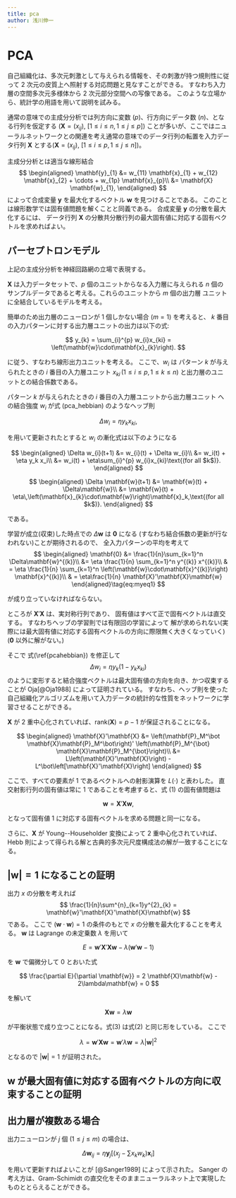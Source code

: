 ```yaml
---
title: pca
author: 浅川伸一
---
```



# PCA

自己組織化は、多次元刺激として与えられる情報を、その刺激が持つ規則性に従って 2 次元の皮質上へ照射する対応問題と見なすことができる。
すなわち入力層の空間多次元多様体から 2 次元部分空間への写像である。
このような立場から、統計学の用語を用いて説明を試みる。

通常の意味での主成分分析では列方向に変数 ($p$)、行方向にデータ数 ($n$)、となる行列を仮定する ($\mathbf{X}=\left(x_{ij}\right)$, $\left[1\le i\le n, 1\le j\le p\right]$) ことが多いが、ここではニューラルネットワークとの関連を考え通常の意味でのデータ行列の転置を入力データ行列 $\mathbf{X}$ 
とする($\mathbf{X}=\left(x_{ij}\right)$, $\left[1\le i\le p, 1\le j\le n\right]$)。

主成分分析とは<!-- % $\mathbf{X}$ 分散共分散行列を最大化するベクトルを
%見出すことである。
%\begin{equation}
%\mathbf{X}'\mathbf{X}\mathbf{g}_j = \lambda_j\mathbf{g}_j,\qquad\left(j=1,2,\ldots,p\right)
%\end{equation}
%および
%\begin{equation}
%\mathbf{X}\mathbf{X}'\mathbf{f}_j = \tilde\lambda_j\mathbf{f}_j\qquad\left(j=1,2,\ldots,n\right)
%\end{equation}
%ここに$\lambda_j=\tilde\lambda_j (j=1,2,\ldots,n)$ である。
%
%このとき -->適当な線形結合
$$
\begin{aligned}
\mathbf{y}_{1} &= w_{11} \mathbf{x}_{1} + w_{12} \mathbf{x}_{2} + \cdots + w_{1p} \mathbf{x}_{p}\\
         &= \mathbf{X} \mathbf{w}_{1},
\end{aligned}
$$
によって合成変量 $\mathbf{y}$ を最大化するベクトル $\mathbf{w}$ を見つけることである。
このことは線形数学では固有値問題を解くことと同義である。
合成変量 $\mathbf{y}$ の分散を最大化するには、
データ行列 $\mathbf{X}$ の分散共分散行列の最大固有値に対応する固有ベクトルを求めればよい。
<!-- %$\mathbf{x}$ は素データからその変数の平均をひいた平均偏差ベクトルであるとすれば、
%素データベクトルを $\mathbf{x}^{(r)}$ として
%\begin{equation}
%\mathbf{x}=\BRc{\mathbf{I}-\mathbf{1}_n\left(\mathbf{1}'_n\mathbf{1}_n}^{-1}\mathbf{1}'_n}\mathbf{x}^{(r)\right)
%\end{equation}
%と表わされる。
-->

## パーセプトロンモデル
上記の主成分分析を神経回路網の立場で表現する。

$\mathbf{X}$ は入力データセットで、$p$ 個のユニットからなる入力層に与えられる 
$n$ 個のサンプルデータであると考える。これらのユニットから $m$ 個の出力層
ユニットに全結合しているモデルを考える。

簡単のため出力層のニューロンが $1$ 個しかない場合 ($m=1$)
を考えると、
$k$ 番目の入力パターンに対する出力層ユニットの出力は以下の式:

$$
y_{k} = \sum_{i}^{p} w_{i}x_{ki} = \left(\mathbf{w}\cdot\mathbf{x}_{k}\right).
$$

に従う、すなわち線形出力ユニットを考える。
ここで、$w_{i}$ は
パターン $k$ が与えられたときの
$i$ 番目の入力層ユニット
$x_{ki}\,(1\le i\le p, 1\le k\le n)$ 
と出力層のユニットとの結合係数である。
<!-- %
%仮に -->
パターン $k$ が与えられたときの $i$ 番目の入力層ユニットから出力層ユニット
への結合強度 $w_i$ が式 (pca_hebbian) のようなヘッブ則

$$
\Delta w_{i} = \eta y_{k} x_{ki},\tag{pca\_hebbian}
$$

<!--  \tag{pca_hebbian}, -->
を用いて更新されたとすると $w_{i}$ の漸化式は以下のようになる

$$
\begin{aligned}
\Delta w_{i}(t+1)  &= w_{i}(t) + \Delta w_{i}\\
                   &= w_i(t) + \eta y_k x_i\\
                   &= w_i(t) + \eta\sum_{i}^{p} w_{i}x_{ki}\text{(for all $k$)}.
\end{aligned}
$$

$$
\begin{aligned}
\Delta \mathbf{w}(t+1) &= \mathbf{w}(t) + \Delta\mathbf{w}\\
 &= \mathbf{w}(t) + \eta\,\left(\mathbf{x}_{k}\cdot\mathbf{w}\right)\mathbf{x}_k,\text{(for all $k$)}.
\end{aligned}
$$

である。

学習が成立(収束)した時点での $\Delta\mathbf{w}$ は $\mathbf{0}$ になる
(すなわち結合係数の更新が行なわれない)ことが期待されるので、
全入力パターンの平均を考えて
$$
\begin{aligned}
\mathbf{0}  &= \frac{1}{n}\sum_{k=1}^n \Delta\mathbf{w}^{(k)}\\
 &= \eta \frac{1}{n} \sum_{k=1}^n y^{(k)} x^{(k)}\\
 & = \eta \frac{1}{n} \sum_{k=1}^n \left(\mathbf{w}\cdot\mathbf{x}^{(k)}\right) \mathbf{x}^{(k)}\\
 & = \eta\frac{1}{n} \mathbf{X}'\mathbf{X}\mathbf{w}
\end{aligned}\tag{eq:myeq1}
$$
<!-- %\begin{equation}
%0 = \frac{1}{n}\sum_{k=1}^n \Delta w_{i}
%= \eta \frac{1}{n}\sum_{k=1}^n y_k x_k
%= \eta \frac{1}{n}\sum_{k=1}^n \left(\sum_i^p x_{ki}w_{i}}x_{ki\right)
%= \eta \left(\frac{1}{n} \mathbf{X}'\mathbf{X}}\mathbf{w\right)
%\end{equation}
% -->
が成り立っていなければならない。

ところが $\mathbf{X}'\mathbf{X}$ は、実対称行列であり、
固有値はすべて正で固有ベクトルは直交する。
すなわちヘッブの学習則では有限回の学習によって
解が求められない(実際には最大固有値に対応する固有ベクトルの方向に際限無く大きくなっていく)
($\mathbf{0}$ 以外に解がない。)
<!-- %$\mathbf{X}^{(r)}\rightarrow\mathbf{X}$ を求める際の中心化によって
%rank($\mathbf{X}$)$=m-1$ だから、少なくとも 1 つ 0 固有値が存在する。
%すななち、
%$\mathbf{X}'\mathbf{X}$ が(統計学の意味で)分散共分散行列になっていればヘッブ則
%によって $w$ は最大固有値に対応する固有ベクトルの方向を向くことが期待さ
%れる。 -->

そこで 式(\ref{pcahebbian}) を修正して
$$
\Delta w_{i} = \eta y_k\left(1-y_{k} x_{ki}\right)
$$
のように変形すると結合強度ベクトルは最大固有値の方向を向き、かつ収束することが
Oja[@Oja1988] によって証明されている。
すなわち、ヘッブ則を使った自己組織化アルゴリズムを用いて入力データの統計的な性質をネットワークに学習させることができる。

$\mathbf{X}$ が 2 重中心化されていれば、rank$\left(\mathbf{X}\right)=p-1$ が保証されることになる。

$$
\begin{aligned}
\mathbf{X}'\mathbf{X}  &= \left(\mathbf{P}_M^\bot \mathbf{X}\mathbf{P}_M^\bot\right)'
  \left(\mathbf{P}_M^{\bot} \mathbf{X}\mathbf{P}_M^{\bot}\right)\\
&= L\left(\mathbf{X}'\mathbf{X}\right) - L^\bot\left[\mathbf{X}'\mathbf{X}\right]
\end{aligned}
$$

ここで、すべての要素が $1$ であるベクトルへの射影演算を $L(\cdot)$ と表わした。
直交射影行列の固有値は常に $1$ であることを考慮すると、式 (1) の固有値問題は

$$
\mathbf{w}  = \mathbf{X}'\mathbf{X}\mathbf{w},\tag{2}
$$

となって固有値 $1$ に対応する固有ベクトルを求める問題と同一になる。

さらに、$\mathbf{X}$ が Young--Householder 変換によって 2 重中心化されていれば、Hebb 則によって得られる解と古典的多次元尺度構成法の解が一致することになる。

## $|\mathbf{w}|=1$ になることの証明

出力 $x$ の分散を考えれば
$$
\frac{1}{n}\sum^{n}_{k=1}y^{2}_{k} = \mathbf{w}'\mathbf{X}'\mathbf{X}\mathbf{w}
$$
である。
ここで $\left(\mathbf{w}\cdot\mathbf{w}\right)=1$ の条件のもとで $x$ の分散を最大化することを考える。
$\mathbf{w}$ は Lagrange の未定乗数 $\lambda$ を用いて

$$
E = \mathbf{w}'\mathbf{X}'\mathbf{X}\mathbf{w} - \lambda\left(\mathbf{w}'\mathbf{w}-1\right)
$$

を $\mathbf{w}$ で偏微分して $0$ とおいた式

$$
\frac{\partial E}{\partial \mathbf{w}} = 2 \mathbf{X}\mathbf{w} - 2\lambda\mathbf{w} = 0
$$

を解いて

$$
\mathbf{X}\mathbf{w} = \lambda\mathbf{w}\tag{3}
$$

が平衡状態で成り立つことになる。式(3) は式(2) と同じ形をしている。
ここで

$$
\lambda = \mathbf{w}'\mathbf{X}\mathbf{w} = \mathbf{w}'\lambda\mathbf{w} = \lambda|\mathbf{w}|^2
$$

となるので $|\mathbf{w}|=1$ が証明された。


## $\mathbf{w}$ が最大固有値に対応する固有ベクトルの方向に収束することの証明

## 出力層が複数ある場合

出力ニューロンが $j$ 個 $(1\le j\le m)$ の場合は、

$$
\Delta \mathbf{w}_{ij} = \eta \mathbf{y}_j\left[\left(x_{j}-\sum x_{k}w_{k}\right)\mathbf{x}_{i}\right]
$$

を用いて更新すればよいことが [@Sanger1989] によって示された。
Sanger の考え方は、Gram-Schimidt の直交化をそのままニューラルネット上で実現したものととらえることができる。

